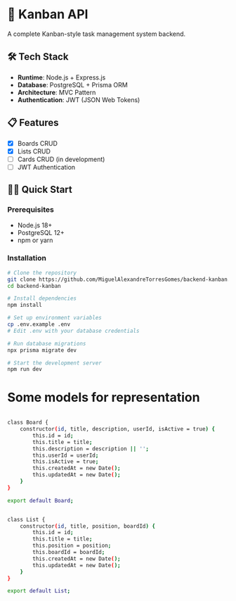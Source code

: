 # 🚀 Kanban API

A complete Kanban-style task management system backend.

## 🛠️ Tech Stack
- **Runtime**: Node.js + Express.js
- **Database**: PostgreSQL + Prisma ORM
- **Architecture**: MVC Pattern
- **Authentication**: JWT (JSON Web Tokens)


## 📋 Features
- [x] Boards CRUD
- [x] Lists CRUD 
- [ ] Cards CRUD (in development)
- [ ] JWT Authentication

## 🏃‍♂️ Quick Start

### Prerequisites
- Node.js 18+
- PostgreSQL 12+
- npm or yarn

### Installation

```bash
# Clone the repository
git clone https://github.com/MiguelAlexandreTorresGomes/backend-kanban.git
cd backend-kanban

# Install dependencies
npm install

# Set up environment variables
cp .env.example .env
# Edit .env with your database credentials

# Run database migrations
npx prisma migrate dev

# Start the development server
npm run dev
```
<h1>Some models for representation</h1>

```bash

class Board {
    constructor(id, title, description, userId, isActive = true) {
        this.id = id;
        this.title = title;
        this.description = description || '';
        this.userId = userId;
        this.isActive = true;
        this.createdAt = new Date();
        this.updatedAt = new Date();
    }
}

export default Board;

```
```bash

class List {
    constructor(id, title, position, boardId) {
        this.id = id;
        this.title = title;
        this.position = position; 
        this.boardId = boardId;  
        this.createdAt = new Date();
        this.updatedAt = new Date();
    }
}

export default List;

```
